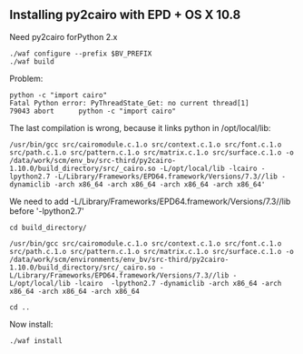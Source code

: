 

Installing py2cairo with EPD + OS X 10.8
-----------------------------------------

Need py2cairo forPython 2.x

    ./waf configure --prefix $BV_PREFIX
    ./waf build

Problem:

    python -c "import cairo"       
    Fatal Python error: PyThreadState_Get: no current thread[1]    
    79043 abort      python -c "import cairo"

The last compilation is wrong, because it links python in /opt/local/lib:

    /usr/bin/gcc src/cairomodule.c.1.o src/context.c.1.o src/font.c.1.o src/path.c.1.o src/pattern.c.1.o src/matrix.c.1.o src/surface.c.1.o -o /data/work/scm/env_bv/src-third/py2cairo-1.10.0/build_directory/src/_cairo.so -L/opt/local/lib -lcairo -lpython2.7 -L/Library/Frameworks/EPD64.framework/Versions/7.3//lib -dynamiclib -arch x86_64 -arch x86_64 -arch x86_64 -arch x86_64'

We need to add -L/Library/Frameworks/EPD64.framework/Versions/7.3//lib  before '-lpython2.7' 

    cd build_directory/

    /usr/bin/gcc src/cairomodule.c.1.o src/context.c.1.o src/font.c.1.o src/path.c.1.o src/pattern.c.1.o src/matrix.c.1.o src/surface.c.1.o -o /data/work/scm/environments/env_bv/src-third/py2cairo-1.10.0/build_directory/src/_cairo.so -L/Library/Frameworks/EPD64.framework/Versions/7.3//lib -L/opt/local/lib -lcairo  -lpython2.7 -dynamiclib -arch x86_64 -arch x86_64 -arch x86_64 -arch x86_64

    cd ..
    
Now install:
    
    ./waf install